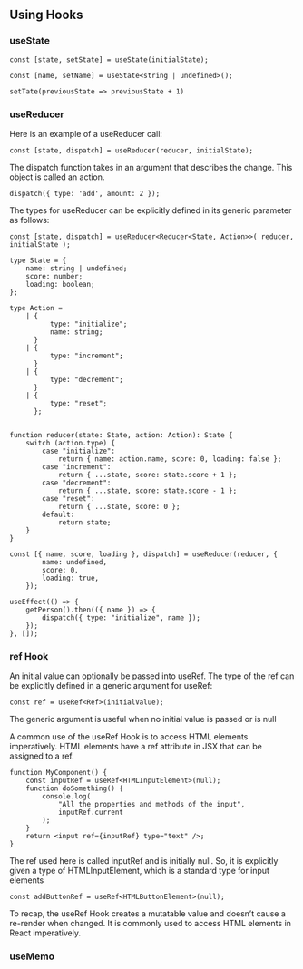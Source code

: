 ## Using Hooks

### useState

```
const [state, setState] = useState(initialState);
```

```
const [name, setName] = useState<string | undefined>();
```

```
setTate(previousState => previousState + 1)
```

### useReducer

Here is an example of a useReducer call:

```
const [state, dispatch] = useReducer(reducer, initialState);
```

The dispatch function takes in an argument that describes the change. This object is called an action.

```
dispatch({ type: 'add', amount: 2 });
```

The types for useReducer can be explicitly defined in its generic parameter as follows:

```
const [state, dispatch] = useReducer<Reducer<State, Action>>( reducer, initialState );
```

```
type State = {
    name: string | undefined;
    score: number;
    loading: boolean;
};

type Action =
    | {
          type: "initialize";
          name: string;
      }
    | {
          type: "increment";
      }
    | {
          type: "decrement";
      }
    | {
          type: "reset";
      };


function reducer(state: State, action: Action): State {
    switch (action.type) {
        case "initialize":
            return { name: action.name, score: 0, loading: false };
        case "increment":
            return { ...state, score: state.score + 1 };
        case "decrement":
            return { ...state, score: state.score - 1 };
        case "reset":
            return { ...state, score: 0 };
        default:
            return state;
    }
}

const [{ name, score, loading }, dispatch] = useReducer(reducer, {
        name: undefined,
        score: 0,
        loading: true,
    });

useEffect(() => {
    getPerson().then(({ name }) => {
        dispatch({ type: "initialize", name });
    });
}, []);

```

### ref Hook

An initial value can optionally be passed into useRef. The type of the ref can be explicitly defined in a generic argument for useRef:

```
const ref = useRef<Ref>(initialValue);
```

The generic argument is useful when no initial value is passed or is null

A common use of the useRef Hook is to access HTML elements imperatively. HTML elements have a ref attribute in JSX that can be assigned to a ref.

```
function MyComponent() {
    const inputRef = useRef<HTMLInputElement>(null);
    function doSomething() {
        console.log(
            "All the properties and methods of the input",
            inputRef.current
        );
    }
    return <input ref={inputRef} type="text" />;
}
```

The ref used here is called inputRef and is initially null. So, it is explicitly given a type of HTMLInputElement, which is a standard type for input elements

```
const addButtonRef = useRef<HTMLButtonElement>(null);
```

To recap, the useRef Hook creates a mutatable value and doesn’t cause a re-render when changed. It is commonly used to access HTML elements in React imperatively.

### useMemo
